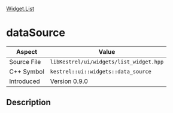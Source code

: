 [Widget.List](index.md)
# dataSource
| Aspect | Value |
| --- | --- |
| Source File | `libKestrel/ui/widgets/list_widget.hpp` |
| C++ Symbol | `kestrel::ui::widgets::data_source` |
| Introduced | Version 0.9.0 |
## Description
